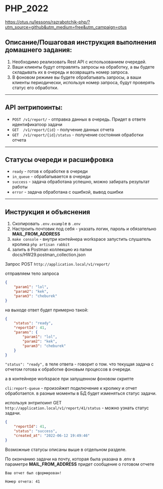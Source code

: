 # PHP_2022

https://otus.ru/lessons/razrabotchik-php/?utm_source=github&utm_medium=free&utm_campaign=otus

## Описание/Пошаговая инструкция выполнения домашнего задания:

1. Необходимо реализовать Rest API с использованием очередей.
2. Ваши клиенты будут отправлять запросы на обработку, а вы будете складывать их в очередь и возвращать номер запроса.
3. В фоновом режиме вы будете обрабатывать запросы, а ваши клиенты периодически, используя номер запроса, будут проверять статус его обработки.

____________

## API энтрипоинты:

- `POST /v1/report/` - отправка данных в очередь. Придет в ответе идентификатоор задачи
- `GET  /v1/report/{id}` - получение данных отчета
- `GET  /v1/report/{id}/status` - получение состояния обработки отчета

____________

## Статусы очереди и расшифровка

- `ready` - готов к обработке в очереди 
- `in_queue` - обрабатывается в очереди
- `success` - задача обработана успешно, можно забирать результат работы
- `error` - задача обработана с ошибкой, вывод ошибки

____________

## Инструкция и объяснения

1. Скопировать `.env.exampl`e в `.env`
2. Настроить почтовик под себя - указать логин, пароль и обязательно **MAIL_FROM_ADDRESS**
3. `make console` - внутри контейнера workspace запустить слушатель кролика `php artisan rabbit`
4. залить в Postman коллекцию из папки docs/HW29.postman_collection.json

Запрос POST `http://application.local/v1/report/`

отправляем тело запроса 

```json
{
    "param1": "lol",
    "param2": "kek",
    "param3": "cheburek"
}
```

на выходе ответ будет примерно такой:

```json
{
    "status": "ready",
    "reportId": 41,
    "params": {
        "param1": "lol",
        "param2": "kek",
        "param3": "cheburek"
    }
}
```

`"status": "ready",` в теле ответа - говорит о том. что текущая задача с отчетом готова к обработке фоновым процессов в очереди. 

а в контейнере workspace при запущенном фоновом скрипте

`cli:report-queue` - произойжет подключение к кролику и отчет обработается. в разные моменты в БД будет изменяться статус задачи.

используя энтрипоинт GET `http://application.local/v1/report/41/status` - можно узнать статус задачи.

```json
{
    "reportId": 41,
    "status": "success",
    "created_at": "2022-06-12 19:49:46"
}
```

Возможные статусы описаны выше в отдельном разделе. 

По окончанию задачи на почту, которая была указана в .env в параметре **MAIL_FROM_ADDRESS** придет сообщение о готовом отчете

```
Ваш отчет был сформирован!

Номер отчета: 41
```